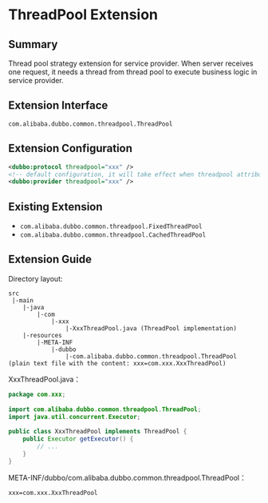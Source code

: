 # ThreadPool Extension

## Summary

Thread pool strategy extension for service provider. When server receives one request, it needs a thread from thread pool to execute business logic in service provider.

## Extension Interface

`com.alibaba.dubbo.common.threadpool.ThreadPool`

## Extension Configuration

```xml
<dubbo:protocol threadpool="xxx" />
<!-- default configuration, it will take effect when threadpool attribute is not specified in <dubbo:protocol> -->
<dubbo:provider threadpool="xxx" />
```

## Existing Extension

* `com.alibaba.dubbo.common.threadpool.FixedThreadPool`
* `com.alibaba.dubbo.common.threadpool.CachedThreadPool`

## Extension Guide

Directory layout:

```
src
 |-main
    |-java
        |-com
            |-xxx
                |-XxxThreadPool.java (ThreadPool implementation)
    |-resources
        |-META-INF
            |-dubbo
                |-com.alibaba.dubbo.common.threadpool.ThreadPool (plain text file with the content: xxx=com.xxx.XxxThreadPool)
```

XxxThreadPool.java：

```java
package com.xxx;
 
import com.alibaba.dubbo.common.threadpool.ThreadPool;
import java.util.concurrent.Executor;
 
public class XxxThreadPool implements ThreadPool {
    public Executor getExecutor() {
        // ...
    }
}
```

META-INF/dubbo/com.alibaba.dubbo.common.threadpool.ThreadPool：

```properties
xxx=com.xxx.XxxThreadPool
```

